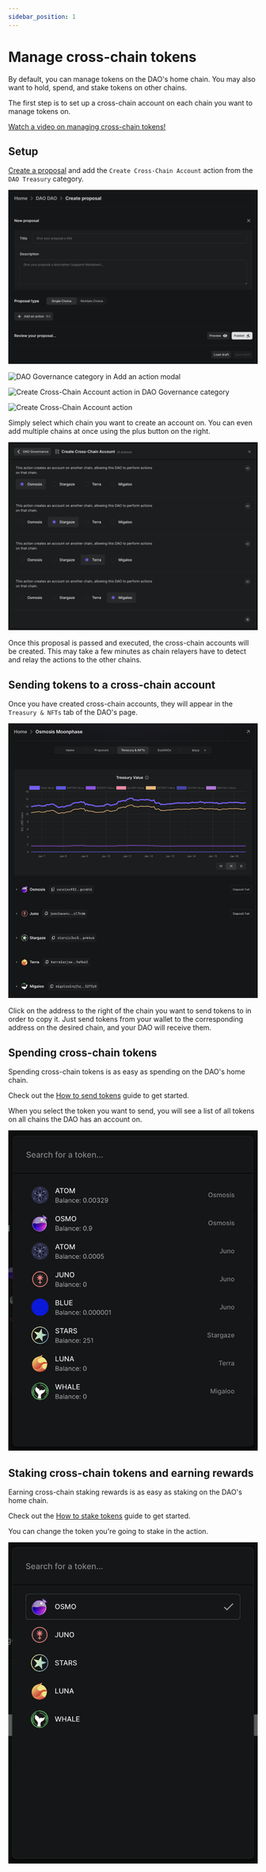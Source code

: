 ```yaml
---
sidebar_position: 1
---
```


# Manage cross-chain tokens

By default, you can manage tokens on the DAO's home chain. You may also want to
hold, spend, and stake tokens on other chains.

The first step is to set up a cross-chain account on each chain you want to
manage tokens on.

[Watch a video on managing cross-chain tokens!](https://youtu.be/5LSe48BcTyk)

## Setup

[Create a proposal](/how-to/how-to-create-a-proposal) and add the `Create
Cross-Chain Account` action from the `DAO Treasury` category.

![Create proposal form](/img/features/proposals/single-choice-proposal.png)

![DAO Governance category in Add an action
modal](/img/how-to/add-action-modal-dao-governance-category.png)

![Create Cross-Chain Account action in DAO Governance
category](/img/how-to/cross-chain-action-dao-governance-category.png)

![Create Cross-Chain Account
action](/img/how-to/create-cross-chain-account-action.png)

Simply select which chain you want to create an account on. You can even add
multiple chains at once using the plus button on the right.

![Multiple chains](/img/how-to/create-cross-chain-account-action-multiple.png)

Once this proposal is passed and executed, the cross-chain accounts will be
created. This may take a few minutes as chain relayers have to detect and relay
the actions to the other chains.

## Sending tokens to a cross-chain account

Once you have created cross-chain accounts, they will appear in the `Treasury &
NFTs` tab of the DAO's page.

![Treasury & NFTs tab](/img/how-to/treasury-nfts-tab.png)

Click on the address to the right of the chain you want to send tokens to in
order to copy it. Just send tokens from your wallet to the corresponding address
on the desired chain, and your DAO will receive them.

## Spending cross-chain tokens

Spending cross-chain tokens is as easy as spending on the DAO's home chain.

Check out the [How to send tokens](/how-to/how-to-send-tokens) guide to get
started.

When you select the token you want to send, you will see a list of all tokens on
all chains the DAO has an account on.

![Spend token modal](/img/how-to/spend-tokens-modal.png)

## Staking cross-chain tokens and earning rewards

Earning cross-chain staking rewards is as easy as staking on the DAO's home
chain.

Check out the [How to stake tokens](/how-to/how-to-stake-tokens) guide to get
started.

You can change the token you're going to stake in the action.

![Staking token picker](/img/how-to/staking-token-picker.png)
